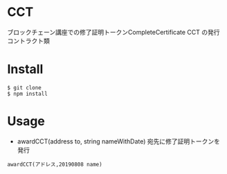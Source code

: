 # CCT
ブロックチェーン講座での修了証明トークンCompleteCertificate CCT の発行コントラクト類

# Install
```
$ git clone
$ npm install
```

# Usage
- awardCCT(address to, string nameWithDate)
宛先に修了証明トークンを発行
```:例
awardCCT(アドレス,20190808 name)
```
